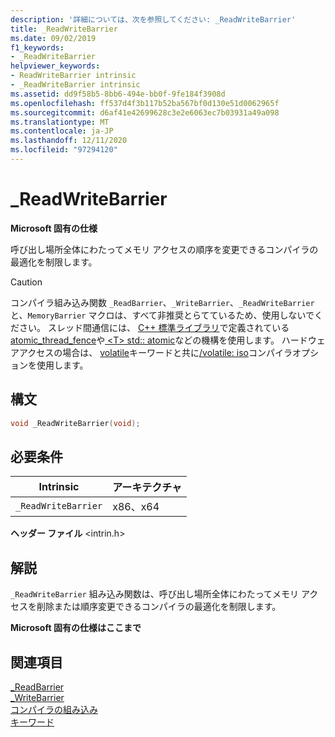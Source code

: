 ```yaml
---
description: '詳細については、次を参照してください: _ReadWriteBarrier'
title: _ReadWriteBarrier
ms.date: 09/02/2019
f1_keywords:
- _ReadWriteBarrier
helpviewer_keywords:
- ReadWriteBarrier intrinsic
- _ReadWriteBarrier intrinsic
ms.assetid: dd9f58b5-8bb6-494e-bb0f-9fe184f3908d
ms.openlocfilehash: ff537d4f3b117b52ba567bf0d130e51d0062965f
ms.sourcegitcommit: d6af41e42699628c3e2e6063ec7b03931a49a098
ms.translationtype: MT
ms.contentlocale: ja-JP
ms.lasthandoff: 12/11/2020
ms.locfileid: "97294120"
---
```

# <a name="_readwritebarrier"></a>_ReadWriteBarrier

**Microsoft 固有の仕様**

呼び出し場所全体にわたってメモリ アクセスの順序を変更できるコンパイラの最適化を制限します。

> [!CAUTION]
> コンパイラ組み込み関数 `_ReadBarrier`、`_WriteBarrier`、`_ReadWriteBarrier` と、`MemoryBarrier` マクロは、すべて非推奨とらてているため、使用しないでください。 スレッド間通信には、 [C++ 標準ライブラリ](../standard-library/cpp-standard-library-reference.md)で定義されている[atomic_thread_fence](../standard-library/atomic-functions.md#atomic_thread_fence)や[ \<T> std:: atomic](../standard-library/atomic.md)などの機構を使用します。 ハードウェアアクセスの場合は、 [volatile](../cpp/volatile-cpp.md)キーワードと共に[/volatile: iso](../build/reference/volatile-volatile-keyword-interpretation.md)コンパイラオプションを使用します。

## <a name="syntax"></a>構文

```C
void _ReadWriteBarrier(void);
```

## <a name="requirements"></a>必要条件

|Intrinsic|アーキテクチャ|
|---------------|------------------|
|`_ReadWriteBarrier`|x86、x64|

**ヘッダー ファイル** \<intrin.h>

## <a name="remarks"></a>解説

`_ReadWriteBarrier` 組み込み関数は、呼び出し場所全体にわたってメモリ アクセスを削除または順序変更できるコンパイラの最適化を制限します。

**Microsoft 固有の仕様はここまで**

## <a name="see-also"></a>関連項目

[_ReadBarrier](../intrinsics/readbarrier.md)\
[_WriteBarrier](../intrinsics/writebarrier.md)\
[コンパイラの組み込み](../intrinsics/compiler-intrinsics.md)\
[キーワード](../cpp/keywords-cpp.md)
